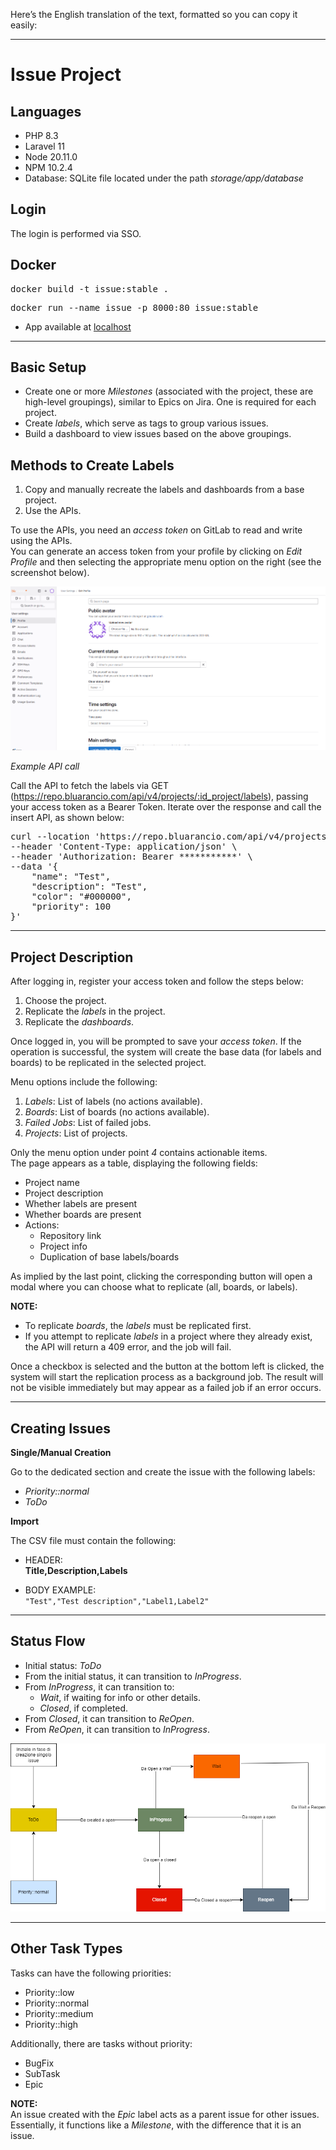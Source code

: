 Here’s the English translation of the text, formatted so you can copy it easily:

---

# Issue Project

## Languages

- PHP 8.3  
- Laravel 11  
- Node 20.11.0  
- NPM 10.2.4  
- Database: SQLite file located under the path *storage/app/database*  

## Login

The login is performed via SSO.

## Docker

<pre>docker build -t issue:stable .</pre>

<pre>docker run --name issue -p 8000:80 issue:stable </pre>

- App available at [localhost](http://localhost:8000)

---

## Basic Setup

- Create one or more *Milestones* (associated with the project, these are high-level groupings), similar to Epics on Jira. One is required for each project.  
- Create *labels*, which serve as tags to group various issues.  
- Build a dashboard to view issues based on the above groupings.  

## Methods to Create Labels

1. Copy and manually recreate the labels and dashboards from a base project.  
2. Use the APIs.  

To use the APIs, you need an *access token* on GitLab to read and write using the APIs.  
You can generate an access token from your profile by clicking on *Edit Profile* and then selecting the appropriate menu option on the right (see the screenshot below).  

<img src="public/img/createaccesstoken.png">

*Example API call*

Call the API to fetch the labels via GET (https://repo.bluarancio.com/api/v4/projects/:id_project/labels), passing your access token as a Bearer Token. Iterate over the response and call the insert API, as shown below:

<pre>
curl --location 'https://repo.bluarancio.com/api/v4/projects/:id/labels' \
--header 'Content-Type: application/json' \
--header 'Authorization: Bearer ***********' \
--data '{
    "name": "Test",
    "description": "Test",
    "color": "#000000",
    "priority": 100
}'
</pre>

---

## Project Description

After logging in, register your access token and follow the steps below:

1. Choose the project.  
2. Replicate the *labels* in the project.  
3. Replicate the *dashboards*.  

Once logged in, you will be prompted to save your *access token*. If the operation is successful, the system will create the base data (for labels and boards) to be replicated in the selected project.  

Menu options include the following:

1. *Labels*: List of labels (no actions available).  
2. *Boards*: List of boards (no actions available).  
3. *Failed Jobs*: List of failed jobs.  
4. *Projects*: List of projects.  

Only the menu option under point *4* contains actionable items.  
The page appears as a table, displaying the following fields:  

- Project name  
- Project description  
- Whether labels are present  
- Whether boards are present  
- Actions:  
  - Repository link  
  - Project info  
  - Duplication of base labels/boards  

As implied by the last point, clicking the corresponding button will open a modal where you can choose what to replicate (all, boards, or labels).  

**NOTE:**  
- To replicate *boards*, the *labels* must be replicated first.  
- If you attempt to replicate *labels* in a project where they already exist, the API will return a 409 error, and the job will fail.  

Once a checkbox is selected and the button at the bottom left is clicked, the system will start the replication process as a background job. The result will not be visible immediately but may appear as a failed job if an error occurs.  

---

## Creating Issues

**Single/Manual Creation**  

Go to the dedicated section and create the issue with the following labels:  
- *Priority::normal*  
- *ToDo*  

**Import**  

The CSV file must contain the following:  

- HEADER:  
  **Title,Description,Labels**  

- BODY EXAMPLE:  
  `"Test","Test description","Label1,Label2"`

---

## Status Flow

- Initial status: *ToDo*  
- From the initial status, it can transition to *InProgress*.  
- From *InProgress*, it can transition to:  
  - *Wait*, if waiting for info or other details.  
  - *Closed*, if completed.  
- From *Closed*, it can transition to *ReOpen*.  
- From *ReOpen*, it can transition to *InProgress*.  

<img src="public/img/statusflow.png">

---

## Other Task Types

Tasks can have the following priorities:  

- Priority::low  
- Priority::normal  
- Priority::medium  
- Priority::high  

Additionally, there are tasks without priority:  

- BugFix  
- SubTask  
- Epic  

**NOTE:**  
An issue created with the *Epic* label acts as a parent issue for other issues. Essentially, it functions like a *Milestone*, with the difference that it is an issue.  
